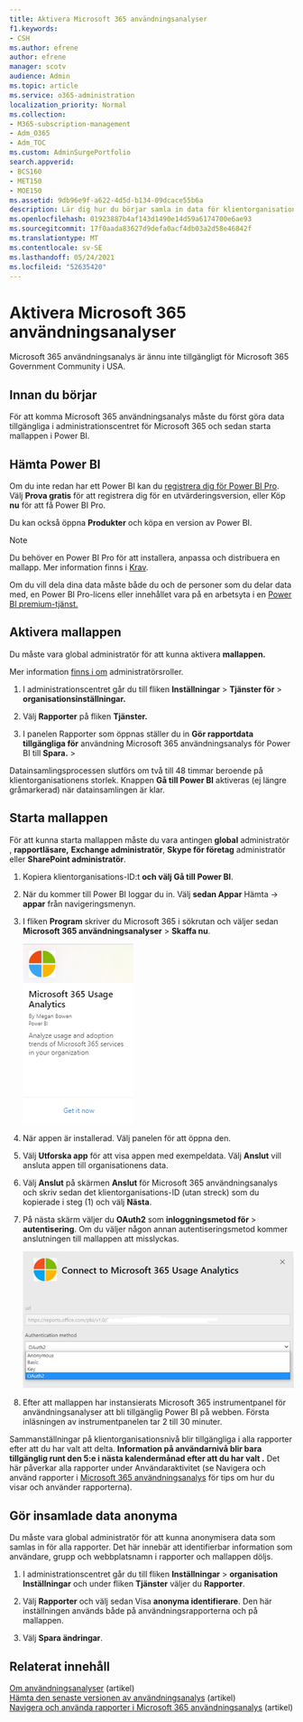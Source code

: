 ```yaml
---
title: Aktivera Microsoft 365 användningsanalyser
f1.keywords:
- CSH
ms.author: efrene
author: efrene
manager: scotv
audience: Admin
ms.topic: article
ms.service: o365-administration
localization_priority: Normal
ms.collection:
- M365-subscription-management
- Adm_O365
- Adm_TOC
ms.custom: AdminSurgePortfolio
search.appverid:
- BCS160
- MET150
- MOE150
ms.assetid: 9db96e9f-a622-4d5d-b134-09dcace55b6a
description: Lär dig hur du börjar samla in data för klientorganisationen med hjälp Microsoft 365 mallappen för användningsanalys i Power BI.
ms.openlocfilehash: 01923887b4af143d1490e14d59a6174700e6ae93
ms.sourcegitcommit: 17f0aada83627d9defa0acf4db03a2d58e46842f
ms.translationtype: MT
ms.contentlocale: sv-SE
ms.lasthandoff: 05/24/2021
ms.locfileid: "52635420"
---
```

# <a name="enable-microsoft-365-usage-analytics"></a>Aktivera Microsoft 365 användningsanalyser

Microsoft 365 användningsanalys är ännu inte tillgängligt för Microsoft 365 Government Community i USA.
  
## <a name="before-you-begin"></a>Innan du börjar

För att komma Microsoft 365 användningsanalys måste du först göra data tillgängliga i administrationscentret för Microsoft 365 och sedan starta mallappen i Power BI.
  
## <a name="get-power-bi"></a>Hämta Power BI

Om du inte redan har ett Power BI kan du [registrera dig för Power BI Pro](https://go.microsoft.com/fwlink/p/?linkid=845347). Välj **Prova gratis** för att registrera dig för en utvärderingsversion, eller Köp **nu** för att få Power BI Pro.
  
  
Du kan också öppna **Produkter** och köpa en version av Power BI. 

> [!NOTE]
> Du behöver en Power BI Pro för att installera, anpassa och distribuera en mallapp. Mer information finns i [Krav](/power-bi/service-template-apps-install-distribute?source=docs#prerequisites).

Om du vill dela dina data måste både du och de personer som du delar data med, en Power BI Pro-licens eller innehållet vara på en arbetsyta i en [Power BI premium-tjänst.](/power-bi/service-premium-what-is) 
  
## <a name="enable-the-template-app"></a>Aktivera mallappen

Du måste vara global administratör för att kunna aktivera **mallappen.**
  
Mer information [finns i om](../add-users/about-admin-roles.md) administratörsroller. 
  
1. I administrationscentret går du till fliken **Inställningar** \> **Tjänster för** \> **organisationsinställningar.** 
    
2. Välj **Rapporter** på fliken **Tjänster.**
    
3. I panelen Rapporter som öppnas ställer du in **Gör rapportdata tillgängliga för** användning Microsoft 365 användningsanalys för Power BI till **Spara.** \>  
  
Datainsamlingsprocessen slutförs om två till 48 timmar beroende på klientorganisationens storlek. Knappen **Gå till Power BI** aktiveras (ej längre gråmarkerad) när datainsamlingen är klar. 
    
## <a name="start-the-template-app"></a>Starta mallappen

För att kunna starta mallappen måste du vara antingen **global** administratör , **rapportläsare,** **Exchange administratör**, **Skype för företag** administratör eller **SharePoint administratör**. 
  
1. Kopiera klientorganisations-ID:t **och välj Gå till Power BI**.
    
2.  När du kommer till Power BI loggar du in. Välj **sedan Appar** Hämta -> **appar** från navigeringsmenyn.    
  
3. I fliken **Program** skriver du Microsoft 365 i sökrutan och väljer sedan **Microsoft 365 användningsanalyser** \> **Skaffa nu**.

    [![Välj Skaffa nu](../../media/78102250-9874-4a32-8365-436f13560b52.png)](https://app.powerbi.com/groups/me/getapps/services/cia_microsoft365.microsoft-365-usage-analytics)
    
4.  När appen är installerad. Välj panelen för att öppna den.

5.  Välj **Utforska app** för att visa appen med exempeldata. Välj **Anslut** vill ansluta appen till organisationens data.

6.  Välj **Anslut** på skärmen **Anslut** för Microsoft 365 användningsanalys och skriv sedan det klientorganisations-ID (utan streck) som du kopierade i steg (1) och välj **Nästa**.
    
7. På nästa skärm väljer du **OAuth2** som **inloggningsmetod för** \> **autentisering**. Om du väljer någon annan autentiseringsmetod kommer anslutningen till mallappen att misslyckas.
    
    ![Välj Microsoft-konto som autentiseringsmetod](../../media/ab6f0463-c3f7-4088-a605-67c699fa86adnew.png)
  
8. Efter att mallappen har instansierats Microsoft 365 instrumentpanel för användningsanalyser att bli tillgänglig Power BI på webben. Första inläsningen av instrumentpanelen tar 2 till 30 minuter.
  
Sammanställningar på klientorganisationsnivå blir tillgängliga i alla rapporter efter att du har valt att delta. **Information på användarnivå blir bara tillgänglig runt den 5:e i nästa kalendermånad efter att du har valt .** Det här påverkar alla rapporter under Användaraktivitet (se Navigera och använd rapporter i [Microsoft 365 användningsanalys](navigate-and-utilize-reports.md) för tips om hur du visar och använder rapporterna).
    
## <a name="make-the-collected-data-anonymous"></a>Gör insamlade data anonyma

Du måste vara global administratör för att kunna anonymisera data som samlas in för alla rapporter. Det här innebär att identifierbar information som användare, grupp och webbplatsnamn i rapporter och mallappen döljs.
  
1. I administrationscentret går du till fliken **Inställningar** \> **organisation Inställningar** och under fliken **Tjänster** väljer du **Rapporter**.
    
2. Välj **Rapporter** och välj sedan Visa **anonyma identifierare**. Den här inställningen används både på användningsrapporterna och på mallappen.
  
3. Välj **Spara ändringar**.

## <a name="related-content"></a>Relaterat innehåll

[Om användningsanalyser](usage-analytics.md) (artikel)\
[Hämta den senaste versionen av användningsanalys](get-the-latest-version-of-usage-analytics.md) (artikel)\
[Navigera och använda rapporter i Microsoft 365 användningsanalys](navigate-and-utilize-reports.md) (artikel)